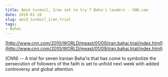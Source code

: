 ```yaml
---
title: Amid turmoil, Iran set to try 7 Baha'i leaders - CNN.com
date: 2010-01-10
slug: amid_turmoil_iran_trial
tags:
- Bahai
---
```


[http://www.cnn.com/2010/WORLD/meast/01/09/iran.bahai.trial/index.html](http://www.cnn.com/2010/WORLD/meast/01/09/iran.bahai.trial/index.html)

(CNN) -- A trial for seven Iranian Baha'is that has come to symbolize the
persecution of followers of the faith is set to unfold next week with added
controversy and global attention.
